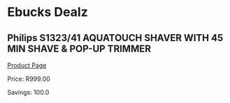
# Ebucks Dealz
## Philips S1323/41 AQUATOUCH SHAVER WITH 45 MIN SHAVE & POP-UP TRIMMER
[Product Page](https://www.ebucks.com/web/shop/productSelected.do?prodId=1186943518&catId=1186081080)

Price: R999.00

Savings: 100.0


	